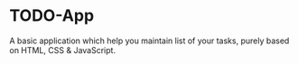# TODO-App
A basic application which help you maintain list of your tasks, purely based on HTML, CSS &amp; JavaScript.
